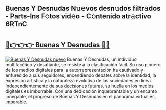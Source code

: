 ## Buenas Y Desnudas N𝚞𝚎vos desn𝚞dos filtr𝚊dos - Parts-lns F𝚘tos vid𝚎o - C𝚘ntenido atr𝚊ctivo 6RTnC

# <h2><a href="http://mb8d6le.tromn.icu/?c=Buenas+Y+Desnudas">🔗👉👉👉 Buenas Y Desnudas 🔗🔗</a></h2>

[![Buenas Y Desnudas nuevo](https://i.imgur.com/pEAQMta.gif)](http://mb8d6le.tromn.icu/?c=Buenas+Y+Desnudas)
Buenas Y Desnudas, un individuo multifacético y desafiante, se resiste a la clasificación fácil. Su uso pionero de los medios digitales para la autorrepresentación ha cautivado y enfurecido a sus seguidores, encendiendo debates sobre la identidad, la expresión artística y la naturaleza evolutiva de las sociedades en línea. Independientemente de sus decisiones futuras, su huella en los medios digitales es imborrable. Con una dedicación inquebrantable y un encanto innegable, el progreso de Buenas Y Desnudas en el panorama virtual es imparable.

